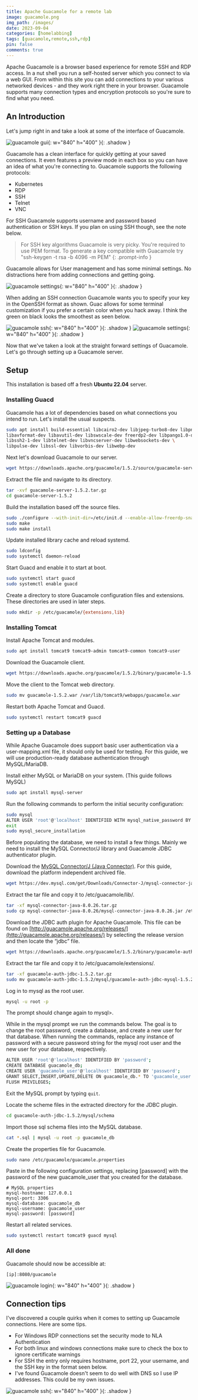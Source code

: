 ```yaml
---
title: Apache Guacamole for a remote lab
image: guacamole.png
img_path: /images/
date: 2023-09-04
categories: [homelabbing]
tags: [guacamole,remote,ssh,rdp]
pin: false
comments: true
---
```


Apache Guacamole is a browser based experience for remote SSH and RDP access. In a nut shell you run a self-hosted server which you connect to via a web GUI. From within this site you can add connections to your various networked devices - and they work right there in your browser. Guacamole supports many connection types and encryption protocols so you're sure to find what you need. 

## An Introduction

Let's jump right in and take a look at some of the interface of Guacamole.

![guacamole gui](guacamole-gui.png){: w="840" h="400" }{: .shadow }

Guacamole has a clean interface for quickly getting at your saved connections. It even features a preview mode in each box so you can have an idea of what you're connecting to. Guacamole supports the following protocols:

- Kubernetes
- RDP
- SSH
- Telnet
- VNC

For SSH Guacamole supports username and password based authentication or SSH keys. If you plan on using SSH though, see the note below.

> For SSH key algorithms Guacamole is very picky. You're required to use PEM format. To generate a key compatible with Guacamole try "ssh-keygen -t rsa -b 4096 -m PEM"
{: .prompt-info }

Guacamole allows for User management and has some minimal settings. No distractions here from adding connections and getting going.

![guacamole settings](guacamole-connections.png){: w="840" h="400" }{: .shadow }

When adding an SSH connection Guacamole wants you to specify your key in the OpenSSH format as shown. Guac allows for some terminal customization if you prefer a certain color when you hack away. I think the green on black looks the smoothest as seen below.

![guacamole ssh](guacamole-ssh.png){: w="840" h="400" }{: .shadow }
![guacamole settings](guacamole-terminal.png){: w="840" h="400" }{: .shadow }

Now that we've taken a look at the straight forward settings of Guacamole. Let's go through setting up a Guacamole server.

## Setup

This installation is based off a fresh **Ubuntu 22.04** server.

### Installing Guacd

Guacamole has a lot of dependencies based on what connections you intend to run. Let's install the usual suspects.

```bash
sudo apt install build-essential libcairo2-dev libjpeg-turbo8-dev libpng-dev libtool-bin uuid-dev libavcodec-dev \
libavformat-dev libavutil-dev libswscale-dev freerdp2-dev libpango1.0-dev \
libssh2-1-dev libtelnet-dev libvncserver-dev libwebsockets-dev \
libpulse-dev libssl-dev libvorbis-dev libwebp-dev
```

Next let's download Guacamole to our server.

```bash
wget https://downloads.apache.org/guacamole/1.5.2/source/guacamole-server-1.5.2.tar.gz
```

Extract the file and navigate to its directory.

```bash
tar -xvf guacamole-server-1.5.2.tar.gz
cd guacamole-server-1.5.2
```

Build the installation based off the source files.

```bash
sudo ./configure --with-init-dir=/etc/init.d --enable-allow-freerdp-snapshots
sudo make
sudo make install
```
Update installed library cache and reload systemd.

```bash
sudo ldconfig
sudo systemctl daemon-reload
```
Start Guacd and enable it to start at boot.

```bash
sudo systemctl start guacd
sudo systemctl enable guacd
```
Create a directory to store Guacamole configuration files and extensions. These directories are used in later steps.
```bash
sudo mkdir -p /etc/guacamole/{extensions,lib}
```
### Installing Tomcat

Install Apache Tomcat and modules.

```bash
sudo apt install tomcat9 tomcat9-admin tomcat9-common tomcat9-user
```

Download the Guacamole client.

```bash
wget https://downloads.apache.org/guacamole/1.5.2/binary/guacamole-1.5.2.war
```

Move the client to the Tomcat web directory.

```bash
sudo mv guacamole-1.5.2.war /var/lib/tomcat9/webapps/guacamole.war
```

Restart both Apache Tomcat and Guacd.

```bash
sudo systemctl restart tomcat9 guacd
```

### Setting up a Database

While Apache Guacamole does support basic user authentication via a user-mapping.xml file, it should only be used for testing. For this guide, we will use production-ready database authentication through MySQL/MariaDB.

Install either MySQL or MariaDB on your system. (This guide follows MySQL)

```bash
sudo apt install mysql-server
```
Run the following commands to perform the initial security configuration:
```bash
sudo mysql
ALTER USER 'root'@'localhost' IDENTIFIED WITH mysql_native_password BY 'SetRootPasswordHere';
exit
sudo mysql_secure_installation
```
Before populating the database, we need to install a few things. Mainly we need to install the MySQL Connector/J library and Guacamole JDBC authenticator plugin.  

Download the [MySQL Connector/J (Java Connector)](https://dev.mysql.com/downloads/connector/j/). For this guide, download the platform independent archived file.
```bash
wget https://dev.mysql.com/get/Downloads/Connector-J/mysql-connector-java-8.0.26.tar.gz
```
Extract the tar file and copy it to /etc/guacamole/lib/.

```bash
tar -xf mysql-connector-java-8.0.26.tar.gz
sudo cp mysql-connector-java-8.0.26/mysql-connector-java-8.0.26.jar /etc/guacamole/lib/
```
Download the JDBC auth plugin for Apache Guacamole. This file can be found on [http://guacamole.apache.org/releases/](http://guacamole.apache.org/releases/) by selecting the release version and then locate the “jdbc” file.

```bash
wget https://downloads.apache.org/guacamole/1.5.2/binary/guacamole-auth-jdbc-1.5.2.tar.gz
```
Extract the tar file and copy it to /etc/guacamole/extensions/.

```bash
tar -xf guacamole-auth-jdbc-1.5.2.tar.gz
sudo mv guacamole-auth-jdbc-1.5.2/mysql/guacamole-auth-jdbc-mysql-1.5.2.jar /etc/guacamole/extensions/
```

Log in to mysql as the root user.

```bash
mysql -u root -p
```
The prompt should change again to mysql>.

While in the mysql prompt we run the commands below. The goal is to change the root password, create a database, and create a new user for that database. When running the commands, replace any instance of password with a secure password string for the mysql root user and the new user for your database, respectively.

```bash
ALTER USER 'root'@'localhost' IDENTIFIED BY 'password';
CREATE DATABASE guacamole_db;
CREATE USER 'guacamole_user'@'localhost' IDENTIFIED BY 'password';
GRANT SELECT,INSERT,UPDATE,DELETE ON guacamole_db.* TO 'guacamole_user'@'localhost';
FLUSH PRIVILEGES;
```
Exit the MySQL prompt by typing `quit`.

Locate the scheme files in the extracted directory for the JDBC plugin.

```bash
cd guacamole-auth-jdbc-1.5.2/mysql/schema
```
Import those sql schema files into the MySQL database.


```bash
cat *.sql | mysql -u root -p guacamole_db
```
Create the properties file for Guacamole.

```bash
sudo nano /etc/guacamole/guacamole.properties
```
Paste in the following configuration settings, replacing [password] with the password of the new guacamole_user that you created for the database.


```text
# MySQL properties
mysql-hostname: 127.0.0.1
mysql-port: 3306
mysql-database: guacamole_db
mysql-username: guacamole_user
mysql-password: [password]
```
Restart all related services.

```bash
sudo systemctl restart tomcat9 guacd mysql
```

### All done
Guacamole should now be accessible at:
```text
[ip]:8080/guacamole
```

![guacamole login](guacamole-login.png){: w="840" h="400" }{: .shadow }

## Connection tips

I've discovered a couple quirks when it comes to setting up Guacamole connections. Here are some tips.

- For Windows RDP connections set the security mode to NLA Authentication
- For both linux and windows connections make sure to check the box to ignore certificate warnings
- For SSH the entry only requires hostname, port 22, your username, and the SSH key in the format seen below.
- I've found Guacamole doesn't seem to do well with DNS so I use IP addresses. This could be my own issues.

![guacamole ssh](guacamole-ssh.png){: w="840" h="400" }{: .shadow }

